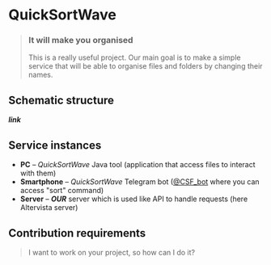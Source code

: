 # QuickSortWave
>### It will make you organised
>This is a really useful project. Our main goal is to make a simple service that will be able to organise files and folders by changing their names.

## Schematic structure
***link***

## Service instances
- **PC** – *QuickSortWave* Java tool (application that access files to interact with them)
- **Smartphone** – *QuickSortWave* Telegram bot ([@CSF_bot](https://t.me/CoolSFer_bot) where you can access "sort" command)
- **Server** – ***OUR*** server which is used like API to handle requests (here Altervista server)

## Contribution requirements

>I want to work on your project, so how can I do it?
